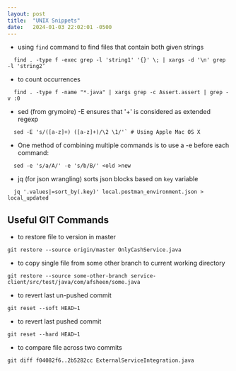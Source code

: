 ```yaml
---
layout: post
title:  "UNIX Snippets"
date:   2024-01-03 22:02:01 -0500
---
```



- using `find` command to find files that contain both given strings
```
  find . -type f -exec grep -l 'string1' '{}' \; | xargs -d '\n' grep -l 'string2’
```

- to count occurrences
```
  find . -type f -name "*.java" | xargs grep -c Assert.assert | grep -v :0
```

- sed (from grymoire) -E ensures that '+' is considered as extended regexp 
```
  sed -E 's/([a-z]+) ([a-z]+)/\2 \1/'` # Using Apple Mac OS X
```

- One method of combining multiple commands is to use a -e before each command:
```
  sed -e 's/a/A/' -e 's/b/B/' <old >new
```

- jq (for json wrangling)
  sorts json blocks based on `key` variable
```
  jq '.values|=sort_by(.key)' local.postman_environment.json > local_updated
```



## Useful GIT Commands

- to restore file to version in master
```
git restore --source origin/master OnlyCashService.java
```

- to copy single file from some other branch to current working directory
```
git restore --source some-other-branch service-client/src/test/java/com/afsheen/some.java
```

- to revert last un-pushed commit
```
git reset --soft HEAD~1
```

- to revert last pushed commit
```
git reset --hard HEAD~1
```

- to compare file across two commits
```
git diff f04082f6..2b5282cc ExternalServiceIntegration.java
```
